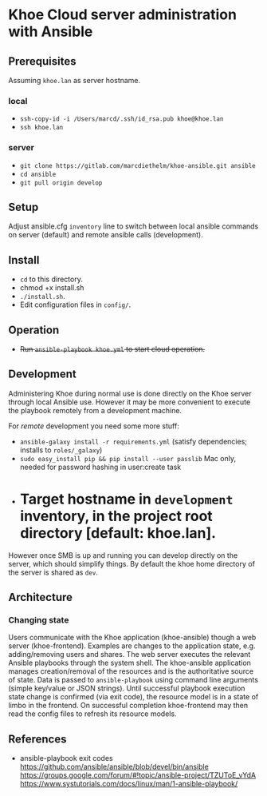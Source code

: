 Khoe Cloud server administration with Ansible
===

## Prerequisites

Assuming `khoe.lan` as server hostname.

### local
  - `ssh-copy-id -i /Users/marcd/.ssh/id_rsa.pub khoe@khoe.lan`
  - `ssh khoe.lan`
### server
  - `git clone https://gitlab.com/marcdiethelm/khoe-ansible.git ansible`
  - `cd ansible`
  - `git pull origin develop`


## Setup

Adjust ansible.cfg `inventory` line to switch between local ansible commands on server (default) and remote ansible calls (development).


## Install

* `cd` to this directory.
* chmod +x install.sh
* `./install.sh`.
* Edit configuration files in `config/`.

##  Operation

* ~~Run `ansible-playbook khoe.yml` to start cloud operation.~~


## Development

Administering Khoe during normal use is done directly on the Khoe server through local Ansible use. However it may be more convenient to execute the playbook remotely from a development machine.

For *remote* development you need some more stuff:

* `ansible-galaxy install -r requirements.yml` (satisfy dependencies; installs to `roles/_galaxy`)
* `sudo easy_install pip && pip install --user passlib` Mac only, needed for password hashing in user:create task
* # Target hostname in `development` inventory, in the project root directory [default: khoe.lan].

However once SMB is up and running you can develop directly on the server, which should simplify things. By default the khoe home directory of the server is shared as `dev`.


## Architecture

### Changing state

Users communicate with the Khoe application (khoe-ansible) though a web server (khoe-frontend). Examples are changes to the application state, e.g. adding/removing users and shares. The web server executes the relevant Ansible playbooks through the system shell. The khoe-ansible application manages creation/removal of the resources and is the authoritative source of state. Data is passed to `ansible-playbook` using command line arguments (simple key/value or JSON strings). Until successful playbook execution state change is confirmed (via exit code), the resource model is in a state of limbo in the frontend. On successful completion khoe-frontend may then read the config files to refresh its resource models.

## References

* ansible-playbook exit codes
  https://github.com/ansible/ansible/blob/devel/bin/ansible
  https://groups.google.com/forum/#!topic/ansible-project/TZUToE_vYdA
  https://www.systutorials.com/docs/linux/man/1-ansible-playbook/

